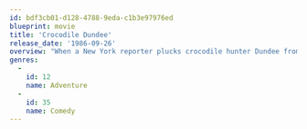 ```yaml
---
id: bdf3cb01-d128-4788-9eda-c1b3e97976ed
blueprint: movie
title: 'Crocodile Dundee'
release_date: '1986-09-26'
overview: "When a New York reporter plucks crocodile hunter Dundee from the Australian Outback for a visit to the Big Apple, it's a clash of cultures and a recipe for good-natured comedy as naïve Dundee negotiates the concrete jungle. Dundee proves that his instincts are quite useful in the city and adeptly handles everything from wily muggers to high-society snoots without breaking a sweat."
genres:
  -
    id: 12
    name: Adventure
  -
    id: 35
    name: Comedy
---
```


